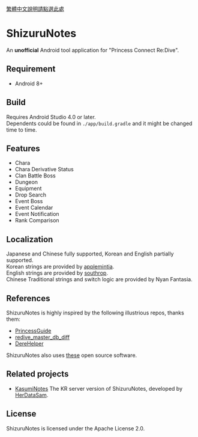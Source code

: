 [繁體中文說明請點選此處](README_TW.md)

# ShizuruNotes
An **unofficial** Android tool application for "Princess Connect Re:Dive".

## Requirement
* Android 8+  

## Build
Requires Android Studio 4.0 or later.  
Dependents could be found in `./app/build.gradle` and it might be changed time to time.  

## Features
* Chara 
* Chara Derivative Status 
* Clan Battle Boss 
* Dungeon 
* Equipment 
* Drop Search 
* Event Boss 
* Event Calendar 
* Event Notification
* Rank Comparison   

## Localization  
Japanese and Chinese fully supported, Korean and English partially supported.  
Korean strings are provided by [applemintia](https://twitter.com/_applemintia).  
English strings are provided by [southrop](https://github.com/southrop).  
Chinese Traditional strings and switch logic are provided by Nyan Fantasia.

## References  
ShizuruNotes is highly inspired by the following illustrious repos, thanks them:  
* [PrincessGuide](https://github.com/superk589/PrincessGuide)  
* [redive_master_db_diff](https://github.com/esterTion/redive_master_db_diff)  
* [DereHelper](https://github.com/Lazyeraser/DereHelper)  

ShizuruNotes also uses [these](OPENSOURCE.md) open source software.  

## Related projects
* [KasumiNotes](https://github.com/HerDataSam/KasumiNotes) The KR server version of ShizuruNotes, developed by [HerDataSam](https://github.com/HerDataSam).
 
## License 
ShizuruNotes is licensed under the Apache License 2.0. 
